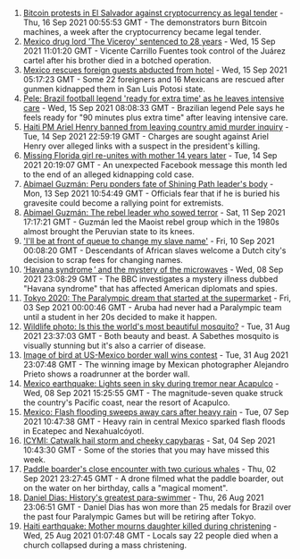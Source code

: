 1. [Bitcoin protests in El Salvador against cryptocurrency as legal tender](https://www.bbc.co.uk/news/world-latin-america-58579415?at_medium=RSS&at_campaign=KARANGA) - Thu, 16 Sep 2021 00:55:53 GMT - The demonstrators burn Bitcoin machines, a week after the cryptocurrency became legal tender.
2. [Mexico drug lord 'The Viceroy' sentenced to 28 years](https://www.bbc.co.uk/news/world-latin-america-58571313?at_medium=RSS&at_campaign=KARANGA) - Wed, 15 Sep 2021 11:01:20 GMT - Vicente Carrillo Fuentes took control of the Juárez cartel after his brother died in a botched operation.
3. [Mexico rescues foreign guests abducted from hotel](https://www.bbc.co.uk/news/world-latin-america-58566874?at_medium=RSS&at_campaign=KARANGA) - Wed, 15 Sep 2021 05:17:23 GMT - Some 22 foreigners and 16 Mexicans are rescued after gunmen kidnapped them in San Luis Potosi state.
4. [Pele: Brazil football legend 'ready for extra time' as he leaves intensive care](https://www.bbc.co.uk/sport/football/58569262?at_medium=RSS&at_campaign=KARANGA) - Wed, 15 Sep 2021 08:08:33 GMT - Brazilian legend Pele says he feels ready for "90 minutes plus extra time" after leaving intensive care.
5. [Haiti PM Ariel Henry banned from leaving country amid murder inquiry](https://www.bbc.co.uk/news/world-latin-america-58564831?at_medium=RSS&at_campaign=KARANGA) - Tue, 14 Sep 2021 22:59:19 GMT - Charges are sought against Ariel Henry over alleged links with a suspect in the president's killing.
6. [Missing Florida girl re-unites with mother 14 years later](https://www.bbc.co.uk/news/world-us-canada-58563004?at_medium=RSS&at_campaign=KARANGA) - Tue, 14 Sep 2021 20:19:07 GMT - An unexpected Facebook message this month led to the end of an alleged kidnapping cold case.
7. [Abimael Guzmán: Peru ponders fate of Shining Path leader's body](https://www.bbc.co.uk/news/world-latin-america-58543912?at_medium=RSS&at_campaign=KARANGA) - Mon, 13 Sep 2021 10:54:49 GMT - Officials fear that if he is buried his gravesite could become a rallying point for extremists.
8. [Abimael Guzmán: The rebel leader who sowed terror](https://www.bbc.co.uk/news/world-latin-america-49110427?at_medium=RSS&at_campaign=KARANGA) - Sat, 11 Sep 2021 17:17:21 GMT - Guzmán led the Maoist rebel group which in the 1980s almost brought the Peruvian state to its knees.
9. ['I'll be at front of queue to change my slave name'](https://www.bbc.co.uk/news/world-europe-58492848?at_medium=RSS&at_campaign=KARANGA) - Fri, 10 Sep 2021 00:08:20 GMT - Descendants of African slaves welcome a Dutch city's decision to scrap fees for changing names.
10. [‘Havana syndrome ’ and the mystery of the microwaves](https://www.bbc.co.uk/news/world-58396698?at_medium=RSS&at_campaign=KARANGA) - Wed, 08 Sep 2021 23:08:29 GMT - The BBC investigates a mystery illness dubbed "Havana syndrome" that has affected American diplomats and spies.
11. [Tokyo 2020: The Paralympic dream that started at the supermarket](https://www.bbc.co.uk/news/disability-57837062?at_medium=RSS&at_campaign=KARANGA) - Fri, 03 Sep 2021 00:00:46 GMT - Aruba had never had a Paralympic team until a student in her 20s decided to make it happen.
12. [Wildlife photo: Is this the world's most beautiful mosquito?](https://www.bbc.co.uk/news/science-environment-58398905?at_medium=RSS&at_campaign=KARANGA) - Tue, 31 Aug 2021 23:37:03 GMT - Both beauty and beast. A Sabethes mosquito is visually stunning but it's also a carrier of disease.
13. [Image of bird at US-Mexico border wall wins contest](https://www.bbc.co.uk/news/world-latin-america-58404382?at_medium=RSS&at_campaign=KARANGA) - Tue, 31 Aug 2021 23:07:48 GMT - The winning image by Mexican photographer Alejandro Prieto shows a roadrunner at the border wall.
14. [Mexico earthquake: Lights seen in sky during tremor near Acapulco](https://www.bbc.co.uk/news/world-latin-america-58489038?at_medium=RSS&at_campaign=KARANGA) - Wed, 08 Sep 2021 15:25:55 GMT - The magnitude-seven quake struck the country's Pacific coast, near the resort of Acapulco.
15. [Mexico: Flash flooding sweeps away cars after heavy rain](https://www.bbc.co.uk/news/world-latin-america-58476138?at_medium=RSS&at_campaign=KARANGA) - Tue, 07 Sep 2021 10:47:38 GMT - Heavy rain in central Mexico sparked flash floods in Ecatepec and Nexahualcóyotl.
16. [ICYMI: Catwalk hail storm and cheeky capybaras](https://www.bbc.co.uk/news/world-58443319?at_medium=RSS&at_campaign=KARANGA) - Sat, 04 Sep 2021 10:43:30 GMT - Some of the stories that you may have missed this week.
17. [Paddle boarder's close encounter with two curious whales](https://www.bbc.co.uk/news/world-latin-america-58430264?at_medium=RSS&at_campaign=KARANGA) - Thu, 02 Sep 2021 23:27:45 GMT - A drone filmed what the paddle boarder, out on the water on her birthday, calls a "magical moment".
18. [Daniel Dias: History's greatest para-swimmer](https://www.bbc.co.uk/news/disability-58347474?at_medium=RSS&at_campaign=KARANGA) - Thu, 26 Aug 2021 23:06:51 GMT - Daniel Dias has won more than 25 medals for Brazil over the past four Paralympic Games but will be retiring after Tokyo.
19. [Haiti earthquake: Mother mourns daughter killed during christening](https://www.bbc.co.uk/news/world-us-canada-58320708?at_medium=RSS&at_campaign=KARANGA) - Wed, 25 Aug 2021 01:07:48 GMT - Locals say 22 people died when a church collapsed during a mass christening.
